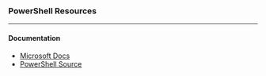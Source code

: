 ### PowerShell Resources
------

#### Documentation

* [Microsoft Docs](https://docs.microsoft.com/en-us/powershell/)
* [PowerShell Source](https://github.com/PowerShell/PowerShell)